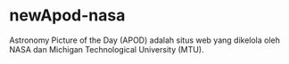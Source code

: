 # newApod-nasa
Astronomy Picture of the Day (APOD) adalah situs web yang dikelola oleh NASA dan Michigan Technological University (MTU). 
